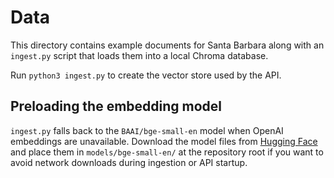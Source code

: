 # Data

This directory contains example documents for Santa Barbara along with an
`ingest.py` script that loads them into a local Chroma database.

Run `python3 ingest.py` to create the vector store used by the API.

## Preloading the embedding model

`ingest.py` falls back to the `BAAI/bge-small-en` model when OpenAI
embeddings are unavailable. Download the model files from
[Hugging Face](https://huggingface.co/BAAI/bge-small-en) and place them in
`models/bge-small-en/` at the repository root if you want to avoid network
downloads during ingestion or API startup.
